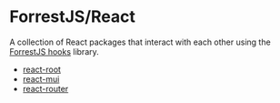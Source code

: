# ForrestJS/React

A collection of React packages that interact with each other using the [ForrestJS hooks](https://github.com/forrestjs/forrestjs/tree/master/packages/hooks) library.

- [react-root](./packages/react-root)
- [react-mui](./packages/react-mui)
- [react-router](./packages/react-router)
